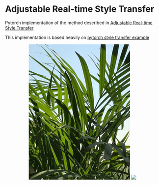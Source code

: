# Adjustable Real-time Style Transfer

Pytorch implementation of the method described in [Adjustable Real-time Style Transfer](https://arxiv.org/pdf/1811.08560.pdf)

This implementation is based heavily on [pytorch style transfer example](https://github.com/pytorch/examples/tree/master/fast_neural_style)

<p align="center">
    <img src="images/content-images/plant.jpg" height="440px">
    <img src="images/output-images/plant-mosaic.gif" height="440px">
</p>
